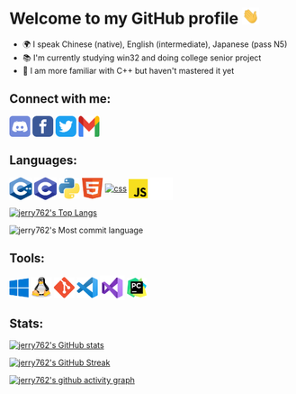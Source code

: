 # Welcome to my GitHub profile <img src="https://raw.githubusercontent.com/jerry762/jerry762/master/images/wave.gif" width="30px">

- 🌍 I speak Chinese (native), English (intermediate), Japanese (pass N5)
- 📚 I'm currently studying win32 and doing college senior project
- 🧐 I am more familiar with C++ but haven't mastered it yet

## Connect with me:

<p align="left">

<a href="https://discordapp.com/users/584317954548826123" target="blank"><img align="center" src="https://raw.githubusercontent.com/jerry762/jerry762/master/icons/discord.svg" alt="discord" height="37" width="37" /></a>
<a href="https://www.facebook.com/people/%E5%8A%89%E5%86%A0%E5%B2%91/100033903953412" target="blank"><img align="center" src="https://raw.githubusercontent.com/jerry762/jerry762/master/icons/facebook-square-color-icon.svg" alt="facebook" height="37" width="37" /></a>
<a href="https://twitter.com/o1YQxdGuHUv4FOM" target="blank"><img align="center" src="https://raw.githubusercontent.com/jerry762/jerry762/master/icons/twitter-app-icon.svg" alt="twitter" height="37" width="37" /></a>
<a href="mailto: lkt22648@gmail.com" target="blank"><img align="center" src="https://raw.githubusercontent.com/jerry762/jerry762/master/icons/gmail-icon.svg" alt="gmail" height="37" width="37" /></a>

</p>

## Languages:

<p align="left">

<a href="https://en.cppreference.com/w/cpp" target="blank"><img align="center" src="https://raw.githubusercontent.com/jerry762/jerry762/master/icons/c-plus-plus-programming-language-icon.svg" alt="c-plus-plus-language" height="40" width="40" /></a>
<a href="https://en.cppreference.com/w/c" target="blank"><img align="center" src="https://raw.githubusercontent.com/jerry762/jerry762/master/icons/c-program-icon.svg" alt="c-language" height="40" width="40" /></a>
<a href="https://www.python.org" target="blank"><img align="center" src="https://raw.githubusercontent.com/jerry762/jerry762/master/icons/python-programming-language-icon.svg" alt="python" height="37" width="37" /></a>
<a href="https://www.w3schools.com/html/default.asp" target="blank"><img align="center" src="https://raw.githubusercontent.com/jerry762/jerry762/master/icons/html-icon.svg" alt="html" height="37" width="37" /></a>
<a href="https://www.w3schools.com/css/default.asp" target="blank"><img align="center" src="https://raw.githubusercontent.com/jerry762/jerry762/master/icons/css-icon.svg" alt="css" height="37" width="37" /></a>
<a href="https://www.w3schools.com/js/default.asp" target="blank"><img align="center" src="https://raw.githubusercontent.com/jerry762/jerry762/master/icons/javascript-programming-language-icon.svg" alt="javascript" height="34" width="34" /></a>
<a href="https://www.markdownguide.org" target="blank"><img align="center" src="https://raw.githubusercontent.com/jerry762/jerry762/master/icons/markdown-white.svg" alt="markdown" height="40" width="40" /></a>

</p>

[![jerry762's Top Langs](https://github-readme-stats.vercel.app/api/top-langs/?username=jerry762&theme=github_dark&layout=compact)](https://github.com/anuraghazra/github-readme-stats)


![jerry762's Most commit language](https://github-profile-summary-cards.vercel.app/api/cards/most-commit-language?username=jerry762&theme=github_dark)

## Tools:

<p align="left">

<a href="https://www.microsoft.com" target="blank"><img align="center" src="https://raw.githubusercontent.com/jerry762/jerry762/master/icons/windows-10-icon.svg" alt="windows-10" height="34" width="34" /></a>
<a href="https://ubuntu.com" target="blank"><img align="center" src="https://raw.githubusercontent.com/jerry762/jerry762/master/icons/tux-icon.svg" alt="linux" height="37" width="37" /></a>
<a href="https://git-scm.com" target="blank"><img align="center" src="https://raw.githubusercontent.com/jerry762/jerry762/master/icons/git-icon.svg" alt="git" height="37" width="37" /></a>
<a href="https://code.visualstudio.com" target="blank"><img align="center" src="https://raw.githubusercontent.com/jerry762/jerry762/master/icons/visual-studio-code-icon.svg" alt="vscode" height="37" width="37" /></a>
<a href="https://visualstudio.microsoft.com" target="blank"><img align="center" src="https://raw.githubusercontent.com/jerry762/jerry762/master/icons/visual-studio-icon.svg" alt="visual-studio 2022" height="44" width="44" /></a>
<a href="https://www.jetbrains.com/pycharm" target="blank"><img align="center" src="https://raw.githubusercontent.com/jerry762/jerry762/master/icons/pycharm-icon.svg" alt="pycharm" height="35" width="35" /></a>

</p>

## Stats:

[![jerry762's GitHub stats](https://github-readme-stats.vercel.app/api?username=jerry762&theme=github_dark&show_icons=true&hide=contribs,prs)](https://github.com/anuraghazra/github-readme-stats)


[![jerry762's GitHub Streak](https://github-readme-streak-stats.herokuapp.com?user=jerry762&theme=github-dark-blue)](https://git.io/streak-stats#gh-dark-mode-only)


[![jerry762's github activity graph](https://github-readme-activity-graph.cyclic.app/graph?username=jerry762&theme=github-dark)](https://github.com/ashutosh00710/github-readme-activity-graph)
